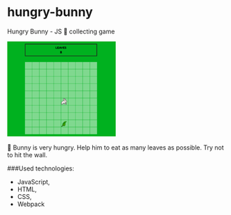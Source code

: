 # hungry-bunny
Hungry Bunny - JS :leaves: collecting game

![hungry-rabbit-screen](screens/hungry-rabbit-screen.png)

:rabbit2: Bunny is very hungry. Help him to eat as many leaves as possible. Try not to hit the wall.

###Used technologies:
- JavaScript,
- HTML,
- CSS,
- Webpack








